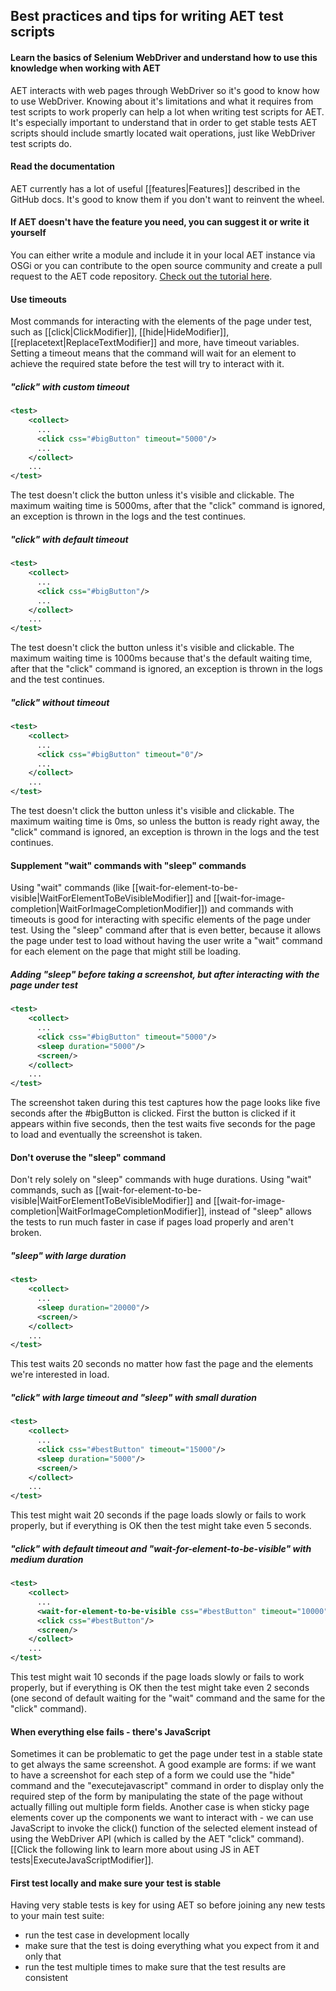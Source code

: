 ## Best practices and tips for writing AET test scripts

#### Learn the basics of Selenium WebDriver and understand how to use this knowledge when working with AET
AET interacts with web pages through WebDriver so it's good to know how to use WebDriver. 
Knowing about it's limitations and what it requires from test scripts to work properly can help a lot when 
writing test scripts for AET. It's especially important to understand that in order to get stable tests 
AET scripts should include smartly located wait operations, just like WebDriver test scripts do.

#### Read the documentation
AET currently has a lot of useful [[features|Features]] described in the GitHub docs. 
It's good to know them if you don't want to reinvent the wheel.

#### If AET doesn't have the feature you need, you can suggest it or write it yourself
You can either write a module and include it in your local AET instance via OSGi or you can contribute 
to the open source community and create a pull request to the AET code repository. [Check out the tutorial here](https://github.com/Cognifide/aet/wiki/HowToExtendAET).

#### Use timeouts
Most commands for interacting with the elements of the page under test, such as [[click|ClickModifier]], [[hide|HideModifier]], [[replacetext|ReplaceTextModifier]] and more, have timeout variables. 
Setting a timeout means that the command will wait for an element to achieve the required state before the test will 
try to interact with it.

##### "click" with custom timeout
```xml
<test>
    <collect>
      ...
      <click css="#bigButton" timeout="5000"/>
      ...
    </collect>
    ...
</test>
```
The test doesn't click the button unless it's visible and clickable. The maximum waiting time is 5000ms, 
after that the "click" command is ignored, an exception is thrown in the logs and the test continues.

##### "click" with default timeout
```xml
<test>
    <collect>
      ...
      <click css="#bigButton"/>
      ...
    </collect>
    ...
</test>
```
The test doesn't click the button unless it's visible and clickable. 
The maximum waiting time is 1000ms because that's the default waiting time, after that the "click" command is ignored, 
an exception is thrown in the logs and the test continues.

##### "click" without timeout
```xml
<test>
    <collect>
      ...
      <click css="#bigButton" timeout="0"/>
      ...
    </collect>
    ...
</test>
```
The test doesn't click the button unless it's visible and clickable. The maximum waiting time is 0ms, 
so unless the button is ready right away, the "click" command is ignored, 
an exception is thrown in the logs and the test continues.

#### Supplement "wait" commands with "sleep" commands

Using "wait" commands (like [[wait-for-element-to-be-visible|WaitForElementToBeVisibleModifier]] and [[wait-for-image-completion|WaitForImageCompletionModifier]]) and commands with timeouts is good for interacting with specific elements of the page under test. 
Using the "sleep" command after that is even better, because it allows the page under test to load 
without having the user write a "wait" command for each element on the page that might still be loading.

##### Adding "sleep" before taking a screenshot, but after interacting with the page under test
```xml
<test>
    <collect>
      ...
      <click css="#bigButton" timeout="5000"/>
      <sleep duration="5000"/>
      <screen/>
    </collect>
    ...
</test>
```
The screenshot taken during this test captures how the page looks like five seconds after the #bigButton is clicked. 
First the button is clicked if it appears within five seconds, then the test waits five seconds for the page to load 
and eventually the screenshot is taken.

#### Don't overuse the "sleep" command

Don't rely solely on "sleep" commands with huge durations. Using "wait" commands, such as [[wait-for-element-to-be-visible|WaitForElementToBeVisibleModifier]] and [[wait-for-image-completion|WaitForImageCompletionModifier]], instead of "sleep" allows the tests 
to run much faster in case if pages load properly and aren't broken.

##### "sleep" with large duration
```xml
<test>
    <collect>
      ...
      <sleep duration="20000"/>
      <screen/>
    </collect>
    ...
</test>
```

This test waits 20 seconds no matter how fast the page and the elements we're interested in load.

##### "click" with large timeout and "sleep" with small duration
```xml
<test>
    <collect>
      ...
      <click css="#bestButton" timeout="15000"/>
      <sleep duration="5000"/>
      <screen/>
    </collect>
    ...
</test>
```

This test might wait 20 seconds if the page loads slowly or fails to work properly, 
but if everything is OK then the test might take even 5 seconds.

##### "click" with default timeout and "wait-for-element-to-be-visible" with medium duration
```xml
<test>
    <collect>
      ...
      <wait-for-element-to-be-visible css="#bestButton" timeout="10000"/>
      <click css="#bestButton"/>
      <screen/>
    </collect>
    ...
</test>
```

This test might wait 10 seconds if the page loads slowly or fails to work properly, 
but if everything is OK then the test might take even 2 seconds (one second of default waiting for the "wait" command and the same for the "click" command).

#### When everything else fails - there's JavaScript

Sometimes it can be problematic to get the page under test in a stable state to get always the same screenshot.
 A good example are forms: if we want to have a screenshot for each step of a form we could use the "hide" command 
 and the "executejavascript" command in order to display only the required step of the form by manipulating 
 the state of the page without actually filling out multiple form fields. 
 Another case is when sticky page elements cover up the components we want to interact with - we can use JavaScript 
 to invoke the click() function of the selected element instead of 
 using the WebDriver API (which is called by the AET "click" command). 
 [[Click the following link to learn more about using JS in AET tests|ExecuteJavaScriptModifier]].

#### First test locally and make sure your test is stable

Having very stable tests is key for using AET so before joining any new tests to your main test suite:
- run the test case in development locally
- make sure that the test is doing everything what you expect from it and only that
- run the test multiple times to make sure that the test results are consistent